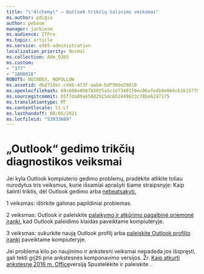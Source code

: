 ```yaml
---
title: "\"Alchemy\" – Outlook trikčių šalinimo veiksmai"
ms.author: pdigia
author: pebaum
manager: jackiesm
ms.audience: ITPro
ms.topic: article
ms.service: o365-administration
localization_priority: Normal
ms.collection: Adm_O365
ms.custom:
- "377"
- "1800016"
ROBOTS: NOINDEX, NOFOLLOW
ms.assetid: dbd710ec-cdeb-473f-aab4-bdf99de29610
ms.openlocfilehash: 69c606e0987b5025a5c1e7340159ec06afe4b8e084c61615778a90114f9b4ecb
ms.sourcegitcommit: b5f7da89a650d2915dc652449623c78be6247175
ms.translationtype: MT
ms.contentlocale: lt-LT
ms.lasthandoff: 08/05/2021
ms.locfileid: "53933689"
---
```

# <a name="outlook-crash-troubleshooting-steps"></a>„Outlook“ gedimo trikčių diagnostikos veiksmai

Jei kyla Outlook kompiuterio gedimo problemų, pradėkite atlikite toliau nurodytus tris veiksmus, kurie išsamiai aprašyti šiame straipsnyje: Kaip šalinti triktis, dėl Outlook gedimo arba [nebeatsakyti.](https://docs.microsoft.com/exchange/troubleshoot/outlook-crashes/crash-issues)
  
1 veiksmas: ištirkite galimas papildiniai problemas.
  
2 veiksmas: Outlook ir paleiskite [palaikymo ir atkūrimo pagalbinė priemonė įrankį,](https://aka.ms/SaRA-OutlookWontStart) kad Outlook paleidimo klaidas paveiktame kompiuteryje.
  
3 veiksmas: sukurkite naują Outlook profilį arba [paleiskite Outlook profilio įrankį](https://aka.ms/SaRA-OutlookSetupProfile) paveiktame kompiuteryje.
  
Jei problema kilo po naujinimo ir ankstesni veiksmai nepadeda jos išspręsti, gali tekti grįžti prie ankstesnės komponavimo versijos. Žr. [Kaip atkurti ankstesnę 2016 m. Office](https://support.microsoft.com/help/2770432)versiją Spustelėkite ir paleiskite .
  
